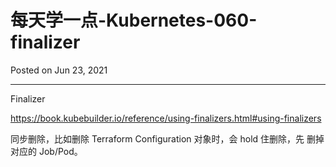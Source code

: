 # 每天学一点-Kubernetes-060-finalizer

Posted on Jun 23, 2021

---

Finalizer

https://book.kubebuilder.io/reference/using-finalizers.html#using-finalizers


同步删除，比如删除 Terraform Configuration 对象时，会 hold 住删除，先 删掉对应的 Job/Pod。
